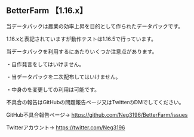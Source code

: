 ## BetterFarm 【1.16.x】

当データパックは農業の効率上昇を目的として作られたデータパックです。

1.16.xと表記されていますが動作テストは1.16.5で行っています。

当データパックを利用するにあたりいくつか注意点があります。



・自作発言をしてはいけません。

・当データパックを二次配布してはいけません。

・中身のを変更しての利用は可能です。



不具合の報告はGitHubの問題報告ページ又はTwitterのDMでしてください。

GitHub不具合報告ページ→ https://github.com/Neg3196/BetterFarm/issues

Twitterアカウント→ https://twitter.com/Neg3196

